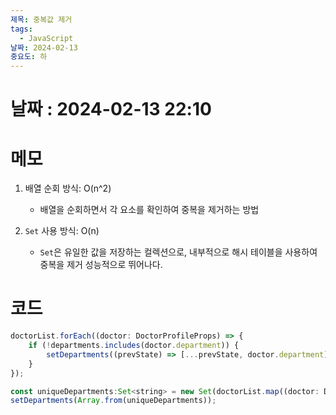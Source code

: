```yaml
---
제목: 중복값 제거
tags:
  - JavaScript
날짜: 2024-02-13
중요도: 하
---
```

# 날짜  : 2024-02-13  22:10


# 메모

1. 배열 순회 방식: O(n^2)
    
    - 배열을 순회하면서 각 요소를 확인하여 중복을 제거하는 방법
2. `Set` 사용 방식: O(n)
    - `Set`은 유일한 값을 저장하는 컬렉션으로, 내부적으로 해시 테이블을 사용하여 중복을 제거 성능적으로 뛰어나다.
# 코드
```javascript
doctorList.forEach((doctor: DoctorProfileProps) => {
    if (!departments.includes(doctor.department)) {
        setDepartments((prevState) => [...prevState, doctor.department]);
    }
});

```
```javascript
const uniqueDepartments:Set<string> = new Set(doctorList.map((doctor: DoctorProfileProps) => doctor.department));  
setDepartments(Array.from(uniqueDepartments));
```
